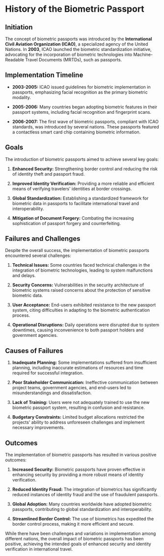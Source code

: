 # History of the Biometric Passport

## Initiation

The concept of biometric passports was introduced by the **International Civil Aviation Organization (ICAO)**, a specialized agency of the United Nations. In **2003**, ICAO launched the biometric standardization initiative, advocating for the incorporation of biometric technologies into Machine-Readable Travel Documents (MRTDs), such as passports.

## Implementation Timeline

- **2003-2005:** ICAO issued guidelines for biometric implementation in passports, emphasizing facial recognition as the primary biometric modality.

- **2005-2006:** Many countries began adopting biometric features in their passport systems, including facial recognition and fingerprint scans.

- **2006-2007:** The first wave of biometric passports, compliant with ICAO standards, was introduced by several nations. These passports featured a contactless smart card chip containing biometric information.

## Goals

The introduction of biometric passports aimed to achieve several key goals:

1. **Enhanced Security:** Strengthening border control and reducing the risk of identity theft and passport fraud.

2. **Improved Identity Verification:** Providing a more reliable and efficient means of verifying travelers' identities at border crossings.

3. **Global Standardization:** Establishing a standardized framework for biometric data in passports to facilitate international travel and interoperability.

4. **Mitigation of Document Forgery:** Combating the increasing sophistication of passport forgery and counterfeiting.

## Failures and Challenges

Despite the overall success, the implementation of biometric passports encountered several challenges:

1. **Technical Issues:** Some countries faced technical challenges in the integration of biometric technologies, leading to system malfunctions and delays.

2. **Security Concerns:** Vulnerabilities in the security architecture of biometric systems raised concerns about the protection of sensitive biometric data.

3. **User Acceptance:** End-users exhibited resistance to the new passport system, citing difficulties in adapting to the biometric authentication process.

4. **Operational Disruptions:** Daily operations were disrupted due to system downtimes, causing inconvenience to both passport holders and government agencies.

## Causes of Failures

1. **Inadequate Planning:** Some implementations suffered from insufficient planning, including inaccurate estimations of resources and time required for successful integration.

2. **Poor Stakeholder Communication:** Ineffective communication between project teams, government agencies, and end-users led to misunderstandings and dissatisfaction.

3. **Lack of Training:** Users were not adequately trained to use the new biometric passport system, resulting in confusion and resistance.

4. **Budgetary Constraints:** Limited budget allocations restricted the projects' ability to address unforeseen challenges and implement necessary improvements.

## Outcomes

The implementation of biometric passports has resulted in various positive outcomes:

1. **Increased Security:** Biometric passports have proven effective in enhancing security by providing a more robust means of identity verification.

2. **Reduced Identity Fraud:** The integration of biometrics has significantly reduced instances of identity fraud and the use of fraudulent passports.

3. **Global Adoption:** Many countries worldwide have adopted biometric passports, contributing to global standardization and interoperability.

4. **Streamlined Border Control:** The use of biometrics has expedited the border control process, making it more efficient and secure.

While there have been challenges and variations in implementation among different nations, the overall impact of biometric passports has been positive, achieving the intended goals of enhanced security and identity verification in international travel.
